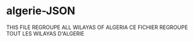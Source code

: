 # algerie-JSON

THIS FILE REGROUPE ALL WILAYAS OF ALGERIA 
CE FICHIER REGROUPE TOUT LES WILAYAS D'ALGERIE
